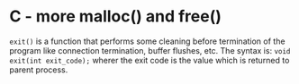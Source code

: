 # C - more malloc() and free()

`exit()` is a function that performs some cleaning before termination of the program like connection termination, buffer flushes, etc.
The syntax is: `void exit(int exit_code);` wherer the exit code is the value which is returned to parent process.
